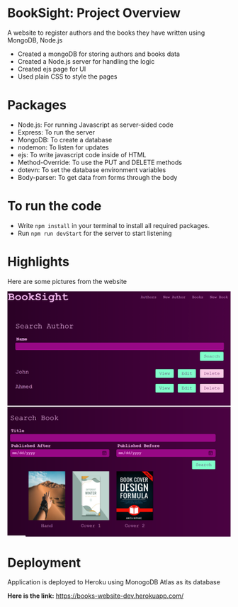 # BookSight: Project Overview
A website to register authors and the books they have written using MongoDB, Node.js
* Created a mongoDB for storing authors and books data
* Created a Node.js server for handling the logic 
* Created ejs page for UI
* Used plain CSS to style the pages

# Packages
* Node.js: For running Javascript as server-sided code
* Express: To run the server
* MongoDB: To create a database
* nodemon: To listen for updates
* ejs: To write javascript code inside of HTML
* Method-Override: To use the PUT and DELETE methods
* dotevn: To set the database environment variables
* Body-parser: To get data from forms through the body

# To run the code
* Write ```npm install``` in your terminal to install all required packages. 
* Run ```npm run devStart``` for the server to start listening 

# Highlights 
Here are some pictures from the website

<img width='600' heigh='550' src='https://github.com/ahmedheakl/BookSight/blob/main/authors_page.png'>
<img width='600' heigh='550' src='https://github.com/ahmedheakl/BookSight/blob/main/books_page.png'>

# Deployment
Application is deployed to Heroku using MonogoDB Atlas as its database

**Here is the link:** https://books-website-dev.herokuapp.com/

 


